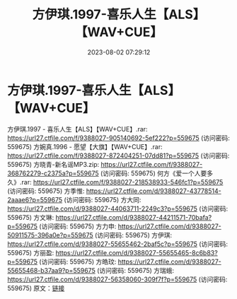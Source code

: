 ﻿---
title: 方伊琪.1997-喜乐人生【ALS】【WAV+CUE】
date: 2023-08-02 07:29:12
categories: WAV车载音乐、镜像
tags: 华语中文
---
# 方伊琪.1997-喜乐人生【ALS】【WAV+CUE】

方伊琪.1997 - 喜乐人生【ALS】【WAV+CUE】.rar: https://url27.ctfile.com/f/9388027-905140692-5ef222?p=559675
(访问密码: 559675)
方婉真.1996 - 愿望【大旗】【WAV+CUE】.rar: https://url27.ctfile.com/f/9388027-872404251-07dd81?p=559675
(访问密码: 559675)
方晓青-新名谣MP3.zip: https://url27.ctfile.com/f/9388027-368762279-c2375a?p=559675
(访问密码: 559675)
何方《爱一个人要多久》.rar: https://url27.ctfile.com/f/9388027-218538933-546fc1?p=559675
(访问密码: 559675)
方季惟: https://url27.ctfile.com/d/9388027-43778514-2aaae6?p=559675
(访问密码: 559675)
方大同: https://url27.ctfile.com/d/9388027-44063711-2249c3?p=559675
(访问密码: 559675)
方文琳: https://url27.ctfile.com/d/9388027-44211571-70bafa?p=559675
(访问密码: 559675)
方力申: https://url27.ctfile.com/d/9388027-50911575-396a0e?p=559675
(访问密码: 559675)
方伊琪: https://url27.ctfile.com/d/9388027-55655462-2baf5c?p=559675
(访问密码: 559675)
方丽盈: https://url27.ctfile.com/d/9388027-55655465-8c6b83?p=559675
(访问密码: 559675)
方皓玟: https://url27.ctfile.com/d/9388027-55655468-b37aa9?p=559675
(访问密码: 559675)
方瑞蛾: https://url27.ctfile.com/d/9388027-56358060-309f7f?p=559675
(访问密码: 559675)
原文：[链接](https://blog.sina.com.cn/s/blog_1647c7e76010312xg.html)